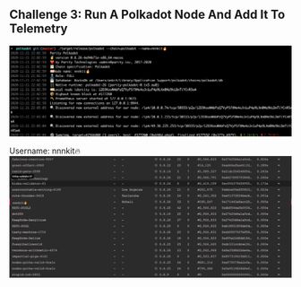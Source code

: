 ## Challenge 3: Run A Polkadot Node And Add It To Telemetry

![Node Running](https://github.com/nnnkit/encode-polka/blob/master/Screenshot%202020-11-21%20at%2010.06.06%20PM.png?raw=true)

Username: nnnkit🔥
![Telementry](https://raw.githubusercontent.com/nnnkit/encode-polka/master/Screenshot%202020-11-21%20at%2010.05.42%20PM.png)
